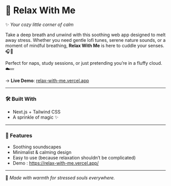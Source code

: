 # 🌿 Relax With Me  

✨ *Your cozy little corner of calm*  

Take a deep breath and unwind with this soothing web app designed to melt away stress. Whether you need gentle lofi tunes, serene nature sounds, or a moment of mindful breathing, **Relax With Me** is here to cuddle your senses. 🎧🍃  

Perfect for naps, study sessions, or just pretending you’re in a fluffy cloud. ☁️💤  

→ **Live Demo**: [relax-with-me.vercel.app](https://relax-with-me.vercel.app/)  

---

### 🛠️ Built With  
- Next.js + Tailwind CSS
- A sprinkle of magic ✨  

---

### 🌟 Features  
- Soothing soundscapes  
- Minimalist & calming design  
- Easy to use (because relaxation shouldn’t be complicated)
- Demo : https://relax-with-me.vercel.app/ 

---

💖 *Made with warmth for stressed souls everywhere.*  
